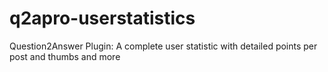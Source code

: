 # q2apro-userstatistics
Question2Answer Plugin: A complete user statistic with detailed points per post and thumbs and more
